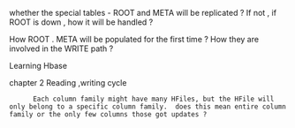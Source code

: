 whether the special tables - ROOT and META will be replicated ? If not , if ROOT is down , how it will be handled ?

How ROOT . META will be populated for the first time ? How they are involved in the WRITE path ?





Learning Hbase

 chapter 2  Reading  ,writing cycle

          Each column family might have many HFiles, but the HFile will only belong to a specific column family.  does this mean entire column family or the only few columns those got updates ?

